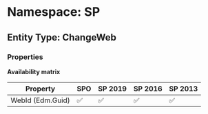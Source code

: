 # Namespace: SP

## Entity Type: ChangeWeb

### Properties

**Availability matrix**

Property | SPO | SP 2019 | SP 2016 | SP 2013
----------|-----|---------|---------|--------
WebId (Edm.Guid) | ✅ | ✅ | ✅ | ✅

